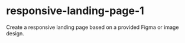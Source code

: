 # responsive-landing-page-1
Create a responsive landing page based on a provided Figma or image design.

